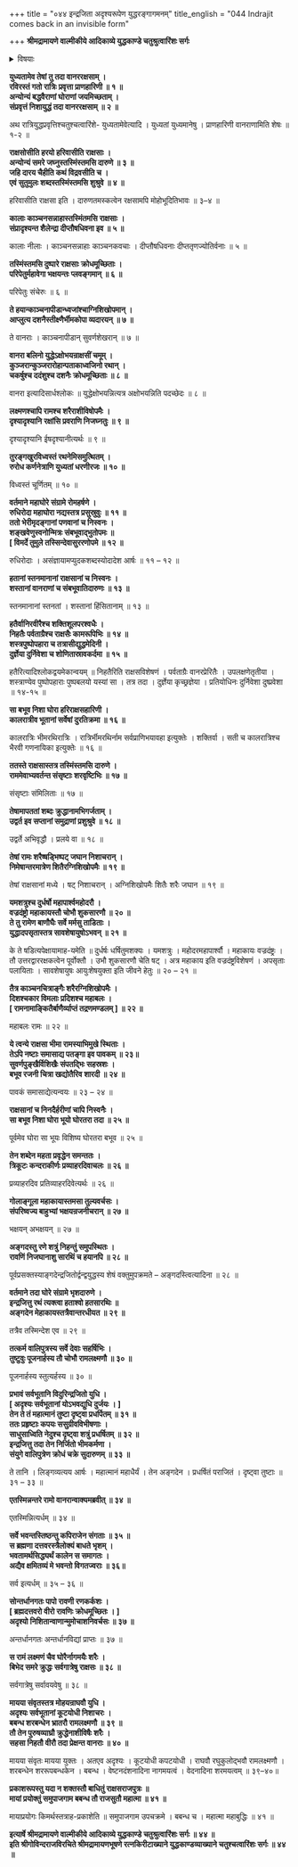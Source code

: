 +++
title = "०४४ इन्द्रजिता अदृश्यरूपेण युद्धरङ्गागमनम्"
title_english = "044 Indrajit comes back in an invisible form"

+++
**श्रीमद्रामायणे वाल्मीकीये आदिकाव्ये युद्धकाण्डे चतुश्रुत्वारिंशः सर्गः**


<details><summary>विषयाः</summary>

रात्रियुद्धम् ॥ १ ॥ द्वन्द्वयुद्धे अङ्गदनिहतहयसारथिनेन्द्रजिता रथत्यागेनमाययाऽन्तरिक्षे -ऽन्तर्हितेनसता रामलक्ष्मणावयवेषु नागमयशरवर्षणम् ॥ २ ॥

</details>




**युध्यतामेव तेषां तु तदा वानररक्षसाम् ।  
रविरस्तं गतो रात्रिः प्रवृत्ता प्राणहारिणी ॥ १ ॥  
अन्योन्यं बद्धवैराणां घोराणां जयमिच्छताम् ।  
संप्रवृत्तं निशायुद्धं तदा वानररक्षसाम् ॥ २ ॥**

अथ रात्रियुद्धप्रवृत्तिश्चतुश्चत्वारिंशे- युध्यतामेवेत्यादि । युध्यतां युध्यमानेषु । प्राणहारिणी वानराणामिति शेषः ॥ १-२ ॥



**राक्षसोसीति हरयो हरिवासीति राक्षसाः ।  
अन्योन्यं समरे जघ्नुस्तस्मिंस्तमसि दारुणे ॥ ३ ॥  
जहि दारय चैहीति कथं विद्रवसीति च ।  
एवं सुतुमुलः शब्दस्तस्मिंस्तमसि शुश्रुवे ॥ ४ ॥**

हरिवासीति राक्षसा इति । दारुणतमस्कत्वेन रक्षसामपि मोहोभूदितिभावः ॥ ३–४ ॥



**कालाः काञ्चनसन्नाहास्तस्मिंतमसि राक्षसाः ।  
संप्रादृश्यन्त शैलेन्द्रा दीप्तौषधिवना इव ॥ ५ ॥**

कालाः नीलाः । काञ्चनसन्नाहाः काञ्चनकवचाः । दीप्तौषधिवनाः दीप्ततृणज्योतिर्वनाः ॥ ५ ॥



**तस्मिंस्तमसि दुष्पारे राक्षसाः क्रोधमूच्छिताः ।  
परिपेतुर्महावेगा भक्षयन्तः प्लवङ्गमान् ॥ ६ ॥**

परिपेतुः संचेरुः ॥ ६ ॥



**ते हयान्काञ्चनापीडान्ध्वजांश्चाग्निशिखोपमान् ।  
आप्लुत्य दशनैस्तीक्ष्णैर्भीमकोपा व्यदारयन् ॥ ७ ॥**

ते वानराः । काञ्चनापीडान् सुवर्णशेखरान् ॥ ७ ॥



**वानरा बलिनो युद्धेऽक्षोभयन्राक्षसीं चमूम् ।  
कुञ्जरान्कुञ्जरारोहान्पताकाध्वजिनो रथान् ।  
चकर्षुश्च ददंशुश्च दशनैः क्रोधमूच्छिताः ॥ ८ ॥**

वानरा इत्यादिसार्धश्लोकः ॥ युद्धेक्षोभयन्नित्यत्र अक्षोभयन्निति पदच्छेदः ॥ ८ ॥



**लक्ष्मणश्चापि रामश्च शरैराशीविषोपमैः ।  
दृश्यादृश्यानि रक्षांसि प्रवराणि निजघ्नतुः ॥ ९ ॥**

दृश्यादृश्यानि ईषदृश्यानीत्यर्थः ॥ ९ ॥



**तुरङ्गखुरविध्वस्तं रथनेमिसमुत्थितम् ।  
रुरोध कर्णनेत्राणि युध्यतां धरणीरजः ॥ १० ॥**

विध्वस्तं चूर्णितम् ॥ १० ॥



**वर्तमाने महाघोरे संग्रामे रोमहर्षणे ।  
रुधिरोदा महाघोरा नद्यस्तत्र प्रसुस्रुवुः ॥ ११ ॥  
ततो भेरीमृदङ्गानां पणवानां च निस्वनः ।  
शङ्खवेणुस्वनोन्मित्रः संबभूवाद्भुतोपमः ॥  
\[ विमर्दे तुमुले तस्सिन्देवासुररणोपमे ॥ १२ ॥**

रुधिरोदाः । असंज्ञायामप्युदकशब्दस्योदादेश आर्षः ॥ ११ – १२ ॥



**हतानां स्तनमानानां राक्षसानां च निस्वनः ।  
शस्तानां वानराणां च संबभूवातिदारुणः ॥ १३ ॥**

स्तनमानानां स्तनतां । शस्तानां हिंसितानाम् ॥ १३ ॥



**हतैर्वानिरवीरैश्च शक्तिशूलपरश्वधैः ।  
निहतैः पर्वताग्रैश्च राक्षसैः कामरूपिभिः ॥ १४ ॥  
शस्त्रपुष्पोपहारा च तत्रासीद्युद्धमेदिनी ।  
दुर्ज्ञेया दुर्निवेशा च शोणितास्रावकर्दमा ॥ १५ ॥**

हतैरित्यादिश्लोकद्वयमेकान्वयम् ॥ निहतैरिति राक्षसविशेषणं । पर्वताग्रैः वानरप्रेरितैः । उपलक्षणेतृतीया । शस्त्राण्येव पुष्पोपहाराः पुष्पबलयो यस्यां सा । तत्र तदा । दुर्ज्ञेया कृच्छ्रज्ञेया । प्रतियोधिनः दुर्निवेशा दुष्प्रवेशा ॥ १४-१५ ॥



**सा बभूव निशा घोरा हरिराक्षसहारिणी ।  
कालरात्रीव भूतानां सर्वेषां दुरतिक्रमा ॥ १६ ॥**

कालरात्रिः भीमरथिरात्रिः । रात्रिर्भीमरथिर्नाम सर्वप्राणिभयावहा इत्युक्तेः । शक्तिर्वा । सती च कालरात्रिश्च भैरवी गणनायिका इत्युक्तेः ॥ १६ ॥



**ततस्ते राक्षसास्तत्र तस्मिंस्तमसि दारुणे ।  
राममेवाभ्यवर्तन्त संसृष्टाः शरवृष्टिभिः ॥ १७ ॥**

संसृष्टाः संमिलिताः ॥ १७ ॥



**तेषामापततां शब्दः क्रुद्धानामभिगर्जताम् ।  
उद्वर्त इव सप्तानां समुद्राणां प्रशुश्रुवे ॥ १८ ॥**

उद्वर्ते अभिवृद्धौ । प्रलये वा ॥ १८ ॥



**तेषां रामः शरैष्षड्भिष्पट् जघान निशाचरान् ।  
निमेषान्तरमात्रेण शितैरग्निशिखोपमैः ॥ १९ ॥**

तेषां राक्षसानां मध्ये । षट् निशाचरान् । अग्निशिखोपमैः शितैः शरैः जघान ॥ १९ ॥



**यमशत्रुश्च दुर्धर्षो महापार्श्वमहोदरौ ।  
वज्रदंष्ट्रो महाकायस्तौ चोभौ शुकसारणौ ॥ २० ॥  
ते तु रामेण बाणौघैः सर्वे मर्मसु ताडिताः ।  
युद्धादपसृतास्तत्र सावशेषायुषोऽभवन् ॥ २१ ॥**

के ते षडित्यपेक्षायामाह-यमेति ॥ दुर्धर्षः धर्षितुमशक्यः । यमशत्रुः । महोदरमहापार्श्वौ । महाकायः वज्रदंष्ट्रः । तौ उत्तरद्वाररक्षकत्वेन पूर्वोक्तौ । उभौ शुकसारणौ चेति षट् । अत्र महाकाय इति वज्रदंष्ट्रविशेषणं । अपसृताः पलायिताः । सावशेषायुषः आयुःशेषयुक्ता इति जीवने हेतुः ॥ २० – २१ ॥



**तैत्र काञ्चनचित्राङ्गैः शरैरग्निशिखोपमैः ।  
दिशश्चकार विमलाः प्रदिशश्च महाबलः ।  
\[ रामनामाङ्कितैर्बाणैर्व्याप्तं तद्रणमण्डलम् \] ॥ २२ ॥**

महाबलः रामः ॥ २२ ॥



**ये त्वन्ये राक्षसा भीमा रामस्याभिमुखे स्थिताः ।  
तेऽपि नष्टाः समासाद्य पतङ्गा इव पावकम् ॥ २३॥  
सुवर्णपुङ्खैर्विशिखैः संपतद्भिः सहस्रशः ।  
बभूव रजनी चित्रा खद्योतैरिव शारदी ॥ २४ ॥**

पावकं समासाद्येत्यन्वयः ॥ २३ – २४ ॥



**राक्षसानां च निनदैर्हरीणां चापि निस्वनैः ।  
सा बभूव निशा घोरा भूयो घोरतरा तदा ॥ २५ ॥**

पूर्वमेव घोरा सा भूयः विशिष्य घोरतरा बभूव ॥ २५ ॥



**तेन शब्देन महता प्रवृद्धेन समन्ततः ।  
त्रिकूटः कन्दराकीर्णः प्रव्याहरदिवाचलः ॥ २६ ॥**

प्रव्याहरदिव प्रतिव्याहरदिवेत्यर्थः ॥ २६ ॥



**गोलाङ्गूला महाकायास्तमसा तुल्यवर्चसः ।  
संपरिष्वज्य बाहुभ्यां भक्षयन्रजनीचरान् ॥ २७ ॥**

भक्षयन् अभक्षयन् ॥ २७ ॥



**अङ्गदस्तु रणे शत्रुं निहन्तुं समुपस्थितः ।  
रावणिं निजघानाशु सारथिं च हयानपि ॥ २८ ॥**

पूर्वप्रसक्तस्याङ्गदेन्द्रजितोर्द्वन्द्वयुद्धस्य शेषं वक्तुमुपक्रमते – अङ्गदस्त्वित्यादिना ॥ २८ ॥



**वर्तमाने तदा घोरे संग्रामे भृशदारुणे ।  
इन्द्रजित्तु रथं त्यक्त्वा हताश्वो हतसारथिः ॥  
अङ्गदेन मेहाकायस्तत्रैवान्तरधीयत ॥ २९ ॥**

तत्रैव तस्मिन्देश एव ॥ २९ ॥



**तत्कर्म वालिपुत्रस्य सर्वे देवाः सहर्षिभिः ।  
तुष्टुवुः पूजनार्हस्य तौ चोभौ रामलक्ष्मणौ ॥ ३० ॥**

पूजनार्हस्य स्तुत्यर्हस्य ॥ ३० ॥



**प्रभावं सर्वभूतानि विदुरिन्द्रजितो युधि ।  
\[ अदृश्यः सर्वभूतानां योऽभवद्युधि दुर्जयः । \]  
तेन ते तं महात्मानं तुष्टा दृष्ट्वा प्रधर्पितम् ॥ ३१ ॥  
ततः प्रहृष्टाः कपयः ससुग्रीवविभीषणाः ।  
साधुसाध्विति नेदुश्च दृष्ट्वा शत्रुं प्रधर्षितम् ॥ ३२ ॥  
इन्द्रजित्तु तदा तेन निर्जितो भीमकर्मणा ।  
संयुगे वालिपुत्रेण क्रोधं चक्रे सुदारुणम् ॥ ३३ ॥**

ते तानि । लिङ्गव्यत्यय आर्षः । महात्मानं महाधैर्यं । तेन अङ्गदेन । प्रधर्षितं पराजितं । दृष्ट्वा तुष्टाः ॥ ३१ – ३३ ॥



**एतस्मिन्नन्तरे रामो वानरान्वाक्यमब्रवीत् ॥ ३४ ॥**

एतस्मिन्नित्यर्धम् ॥ ३४ ॥



**सर्वे भवन्तस्तिष्ठन्तु कपिराजेन संगताः ॥ ३५ ॥  
स ब्रह्मणा दत्तवरस्त्रैलोक्यं बाधते भृशम् ।  
भवतामर्थसिद्ध्यर्थं कालेन स समागतः ।  
अद्यैव क्षमितव्यं मे भवन्तो विगतज्वराः ॥ ३६॥**

सर्व इत्यर्धम् ॥ ३५ – ३६ ॥



**सोन्तर्धानगतः पापो रावणी रणकर्कशः ।  
\[ ब्रह्मदत्तवरो वीरो रावणिः क्रोधमूच्छितः । \]  
अदृश्यो निशितान्वाणान्मुमोचाशनिवर्चसः ॥ ३७ ॥**

अन्तर्धानगतः अन्तर्धानविद्यां प्राप्तः ॥ ३७ ॥



**स रामं लक्ष्मणं चैव घोरैर्नागमयैः शरैः ।  
बिभेद समरे क्रुद्धः सर्वगात्रेषु राक्षसः ॥ ३८ ॥**

सर्वगात्रेषु सर्वावयवेषु ॥ ३८ ॥



**मायया संवृतस्तत्र मोहयन्राघवौ युधि ।  
अदृश्यः सर्वभूतानां कूटयोधी निशाचरः ।  
बबन्ध शरबन्धेन भ्रातरौ रामलक्ष्मणौ ॥ ३९ ॥  
तौ तेन पुरुषव्याघ्रौ क्रुद्धेनाशीविषैः शरैः ।  
सहसा निहतौ वीरौ तदा प्रेक्षन्त वानराः ॥ ४० ॥**

मायया संवृतः मायया युक्तः । अतएव अदृश्यः । कूटयोधी कपटयोधी । राघवौ रघुकुलोद्भवौ रामलक्ष्मणौ । शरबन्धेन शररूपबन्धकेन । बबन्ध । वेष्टनदंशनादिना नागमयत्वं । वेदनादिना शरमयत्वम् ॥ ३९–४०॥



**प्रकाशरूपस्तु यदा न शक्तस्तौ बाधितुं राक्षसराजपुत्रः ॥  
मायां प्रयोक्तुं समुपाजगाम बबन्ध तौ राजसुतौ महात्मा ॥ ४१ ॥**

मायाप्रयोगः किमर्थस्तत्राह-प्रकाशेति ॥ समुपाजगाम उपचक्रमे । बबन्ध च । महात्मा महाबुद्धिः ॥ ४१ ॥



**इत्यार्षे श्रीमद्रामायणे वाल्मीकीये आदिकाव्ये युद्धकाण्डे चतुश्रुत्वारिंशः सर्गः ॥ ४४ ॥  
इति श्रीगोविन्दराजविरचिते श्रीमद्रामायणभूषणे रत्नकिरीटाख्याने युद्धकाण्डव्याख्याने चतुश्चत्वारिंशः सर्गः ॥ ४४ ॥**
